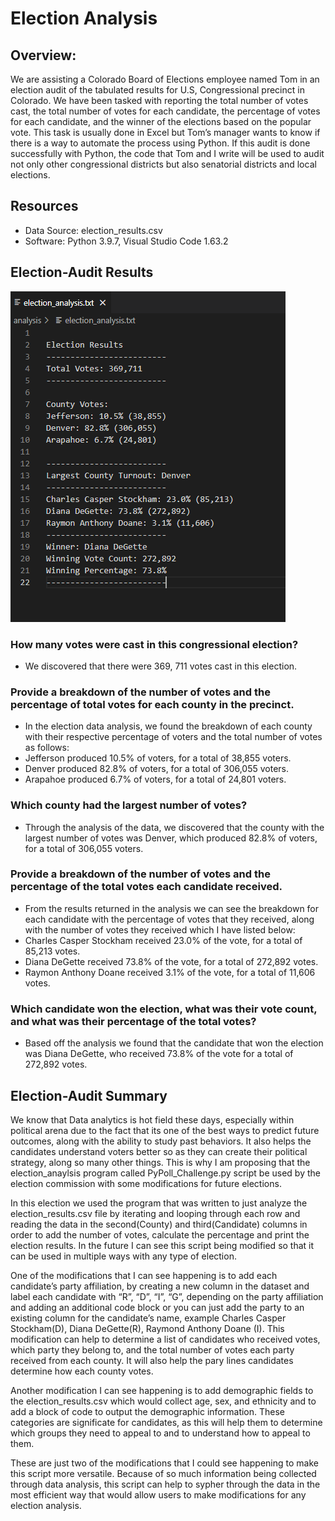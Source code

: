 # Election Analysis
## Overview: 
We are assisting a Colorado Board of Elections employee named Tom in an election audit of the tabulated results for U.S, Congressional precinct in Colorado. We have been tasked with reporting the total number of votes cast, the total number of votes for each candidate, the percentage of votes for each candidate, and the winner of the elections based on the popular vote. This task is usually done in Excel but Tom’s manager wants to know if there is a way to automate the process using Python. If this audit is done successfully with Python, the code that Tom and I write will be used to audit not only other congressional districts but also senatorial districts and local elections. 
## Resources
-	Data Source: election_results.csv
-	Software: Python 3.9.7, Visual Studio Code 1.63.2
## Election-Audit Results
![election-analysis](https://github.com/backwater-graphics/election-analysis/blob/main/Resources/election-analysis.png)
### How many votes were cast in this congressional election?
-	We discovered that there were 369, 711 votes cast in this election.
### Provide a breakdown of the number of votes and the percentage of total votes for each county in the precinct.
-	In the election data analysis, we found the breakdown of each county with their respective percentage of voters and the total number of votes as follows:
-	Jefferson produced 10.5% of voters, for a total of 38,855 voters.
-	Denver produced 82.8% of voters, for a total of 306,055 voters.
-	Arapahoe produced 6.7% of voters, for a total of 24,801 voters.
### Which county had the largest number of votes?
-	Through the analysis of the data, we discovered that the county with the largest number of votes was Denver, which produced 82.8% of voters, for a total of 306,055 voters.
### Provide a breakdown of the number of votes and the percentage of the total votes each candidate received.
-	From the results returned in the analysis we can see the breakdown for each candidate with the percentage of votes that they received, along with the number of votes they received which I have listed below:
-	Charles Casper Stockham received 23.0% of the vote, for a total of 85,213 votes.
-	Diana DeGette received 73.8% of the vote, for a total of 272,892 votes.
-	Raymon Anthony Doane received 3.1% of the vote, for a total of 11,606 votes.
### Which candidate won the election, what was their vote count, and what was their percentage of the total votes?
-	Based off the analysis we found that the candidate that won the election was Diana DeGette, who received 73.8% of the vote for a total of 272,892 votes.

## Election-Audit Summary
We know that Data analytics is hot field these days, especially within political arena due to the fact that its one of the best ways to predict future outcomes, along with the ability to study past behaviors. It also helps the candidates understand voters better so as they can create their political strategy, along so many other things. This is why I am proposing that the election_anaylsis program called PyPoll_Challenge.py script be used by the election commission with some modifications for future elections. 

In this election we used the program that was written to just analyze the election_results.csv file by iterating and looping through each row and reading the data in the second(County) and third(Candidate) columns in order to add the number of votes, calculate the percentage and print the election results. In the future I can see this script being modified so that it can be used in multiple ways with any type of election.

One of the modifications that I can see happening is to add each candidate’s party affiliation, by creating a new column in the dataset and label each candidate with “R”, “D”, “I”, “G”, depending on the party affiliation and adding an additional code block or you can just add the party to an existing column for the candidate’s name, example Charles Casper Stockham(D), Diana DeGette(R), Raymond Anthony Doane (I). This modification can help to determine a list of candidates who received votes, which party they belong to, and the total number of votes each party received from each county. It will also help the pary lines candidates determine how each county votes.

Another modification I can see happening is to add demographic fields to the election_results.csv which would collect age, sex, and ethnicity and to add a block of code to output the demographic information. These categories are significate for candidates, as this will help them to determine which groups they need to appeal to and to understand how to appeal to them. 

These are just two of the modifications that I could see happening to make this script more versatile. Because of so much information being collected through data analysis, this script can help to sypher through the data in the most efficient way that would allow users to make modifications for any election analysis.    
